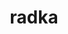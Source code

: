---
home: true

heroImage: images/plum-logo-1.svg
heroImageDark: images/plum-logo-2.svg

heroText: 'radka.LIFE'
title: radka

tagline: coming soon. January 15 2023

actions:
  - text: LIFE
    link: /logs/
    type: secondary

footer: The Adventures of Tom and Becky ©radka
---